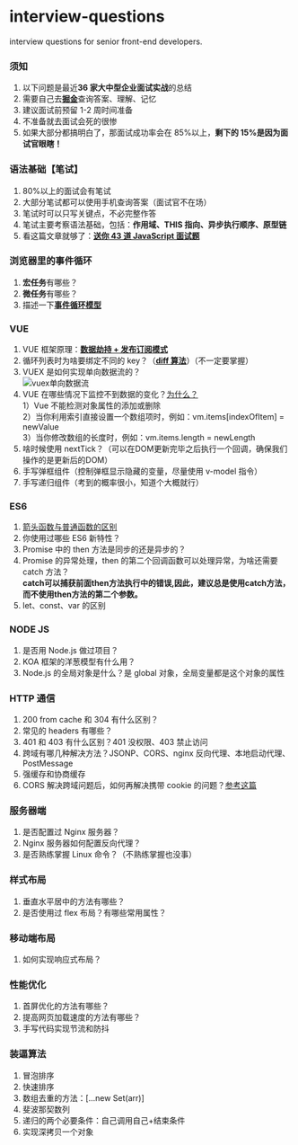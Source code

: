# interview-questions

interview questions for senior front-end developers.

### 须知

1. 以下问题是最近**36 家大中型企业面试实战**的总结
2. 需要自己去[**掘金**](https://juejin.im/collection/5d81e875f265da06a19a05bc?utm_source=wechat)查询答案、理解、记忆
3. 建议面试前预留 1-2 周时间准备
4. 不准备就去面试会死的很惨
5. 如果大部分都搞明白了，那面试成功率会在 85%以上，**剩下的 15%是因为面试官眼瞎！**

### 语法基础【笔试】

1. 80%以上的面试会有笔试
2. 大部分笔试都可以使用手机查询答案（面试官不在场）
3. 笔试时可以只写关键点，不必完整作答
4. 笔试主要考察语法基础，包括：**作用域、THIS 指向、异步执行顺序、原型链**
5. 看这篇文章就够了：**[送你 43 道 JavaScript 面试题](https://juejin.im/post/5d0644976fb9a07ed064b0ca)**

### 浏览器里的事件循环

1. **宏任务**有哪些？
2. **微任务**有哪些？
3. 描述一下[**事件循环模型**](https://juejin.im/post/5b24b116e51d4558a65fdb70)

### VUE

1. VUE 框架原理：[**数据劫持 + 发布订阅模式**](https://www.cnblogs.com/canfoo/p/6891868.html)
2. 循环列表时为啥要绑定不同的 key？（[**diff 算法**](https://juejin.im/post/5affd01551882542c83301da)）（不一定要掌握）
3. VUEX 是如何实现单向数据流的？<br>
   ![vuex单向数据流](https://vuex.vuejs.org/vuex.png)
4. VUE 在哪些情况下监控不到数据的变化？[为什么？](https://www.cnblogs.com/youhong/p/12173354.html)<br>
   1）Vue 不能检测对象属性的添加或删除<br> 2）当你利用索引直接设置一个数组项时，例如：vm.items[indexOfItem] = newValue<br> 3）当你修改数组的长度时，例如：vm.items.length = newLength
5. 啥时候使用 nextTick？（可以在DOM更新完毕之后执行一个回调，确保我们操作的是更新后的DOM）
6. 手写弹框组件（控制弹框显示隐藏的变量，尽量使用 v-model 指令）
7. 手写递归组件（考到的概率很小，知道个大概就行）

### ES6

1. [箭头函数与普通函数的区别](https://juejin.im/post/5b14d0b4f265da6e60393680#heading-2)
2. 你使用过哪些 ES6 新特性？
3. Promise 中的 then 方法是同步的还是异步的？
4. Promise 的异常处理，then 的第二个回调函数可以处理异常，为啥还需要 catch 方法？<br>
**catch可以捕获前面then方法执行中的错误,因此，建议总是使用catch方法，而不使用then方法的第二个参数。**
5. let、const、var 的区别

### NODE JS

1. 是否用 Node.js 做过项目？
2. KOA 框架的洋葱模型有什么用？
3. Node.js 的全局对象是什么？是 global 对象，全局变量都是这个对象的属性

### HTTP 通信

1. 200 from cache 和 304 有什么区别？
2. 常见的 headers 有哪些？
3. 401 和 403 有什么区别？401 没权限、403 禁止访问
4. 跨域有哪几种解决方法？JSONP、CORS、nginx 反向代理、本地启动代理、PostMessage
5. 强缓存和协商缓存
6. CORS 解决跨域问题后，如何再解决携带 cookie 的问题？[参考这篇](https://www.cnblogs.com/sosohui/p/10273225.html)

### 服务器端

1. 是否配置过 Nginx 服务器？
2. Nginx 服务器如何配置反向代理？
3. 是否熟练掌握 Linux 命令？（不熟练掌握也没事）

### 样式布局

1. 垂直水平居中的方法有哪些？
2. 是否使用过 flex 布局？有哪些常用属性？

### 移动端布局

1. 如何实现响应式布局？

### 性能优化

1. 首屏优化的方法有哪些？
2. 提高网页加载速度的方法有哪些？
3. 手写代码实现节流和防抖

### 装逼算法

1. 冒泡排序
2. 快速排序
3. 数组去重的方法：[...new Set(arr)]
4. 斐波那契数列
5. 递归的两个必要条件：自己调用自己+结束条件
6. 实现深拷贝一个对象
